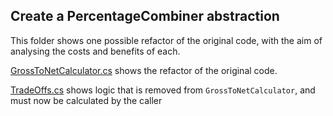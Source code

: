 ## Create a PercentageCombiner abstraction

This folder shows one possible refactor of the original code, with the aim of analysing the costs and benefits of each.

[GrossToNetCalculator.cs](./GrossToNetCalculator.cs) shows the refactor of the original code.

[TradeOffs.cs](./TradeOffs.cs) shows logic that is removed from `GrossToNetCalculator`, and must now be calculated by the caller
